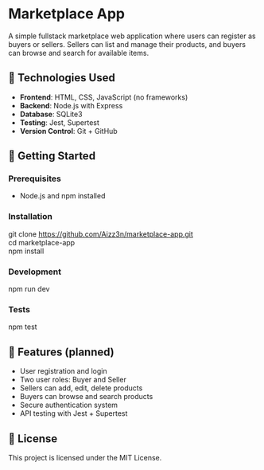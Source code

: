 # Marketplace App

A simple fullstack marketplace web application where users can register as buyers or sellers. Sellers can list and manage their products, and buyers can browse and search for available items.

## 🔧 Technologies Used

- **Frontend**: HTML, CSS, JavaScript (no frameworks)
- **Backend**: Node.js with Express
- **Database**: SQLite3
- **Testing**: Jest, Supertest
- **Version Control**: Git + GitHub

## 🚀 Getting Started

### Prerequisites

- Node.js and npm installed

### Installation

git clone https://github.com/Aizz3n/marketplace-app.git  
cd marketplace-app  
npm install

### Development

npm run dev

### Tests

npm test

## 🧠 Features (planned)

- User registration and login
- Two user roles: Buyer and Seller
- Sellers can add, edit, delete products
- Buyers can browse and search products
- Secure authentication system
- API testing with Jest + Supertest

## 📌 License

This project is licensed under the MIT License.
